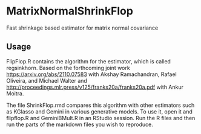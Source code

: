 # MatrixNormalShrinkFlop
Fast shrinkage based estimator for matrix normal covariance

## Usage 

FlipFlop.R contains the algorithm for the estimator, which is called regsinkhorn. Based on the forthcoming joint work https://arxiv.org/abs/2110.07583 with Akshay Ramachandran, Rafael Oliveira, and Michael Walter and http://proceedings.mlr.press/v125/franks20a/franks20a.pdf with Ankur Moitra.

The file ShrinkFlop.rmd compares this algorithm with other estimators such as KGlasso and Gemini in various generative models. To use it, open it and flipflop.R and GeminiBMult.R in an RStudio session. Run the R files and then run the parts of the markdown files you wish to reproduce. 

